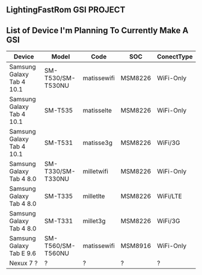 LightingFastRom GSI PROJECT
---------------------------
List of Device I'm Planning To Currently Make A GSI
---------------------------------------------------
| Device | Model | Code | SOC | ConectType |
| ------ |------ | ------ | ------ | ------ |
| Samsung Galaxy Tab 4 10.1 | SM-T530/SM-T530NU | matissewifi | MSM8226 | WiFi-Only |
| Samsung Galaxy Tab 4 10.1 | SM-T535 | matisselte | MSM8226 | WiFi-Only |
| Samsung Galaxy Tab 4 10.1 | SM-T531 | matisse3g | MSM8226 | WiFi/3G |
| Samsung Galaxy Tab 4 8.0 | SM-T330/SM-T330NU | milletwifi | MSM8226 | WiFi-Only |
| Samsung Galaxy Tab 4 8.0 | SM-T335 | milletlte | MSM8226 | WiFi/LTE |
| Samsung Galaxy Tab 4 8.0 | SM-T331 | millet3g | MSM8226 | WiFi/3G |
| Samsung Galaxy Tab E 9.6 | SM-T560/SM-T560NU | matissewifi | MSM8916 | WiFi-Only  |
| Nexux 7 ? | ? | ? | ? | ? | WiFi-Only |
